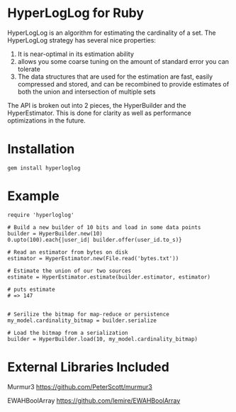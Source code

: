 # HyperLogLog for Ruby

HyperLogLog is an algorithm for estimating the cardinality of a set. The HyperLogLog strategy has several nice properties:

1. It is near-optimal in its estimation ability
2. allows you some coarse tuning on the amount of standard error you can tolerate
3. The data structures that are used for the estimation are fast, easily compressed and stored, and can be recombined to provide estimates of both the union and intersection of multiple sets

The API is broken out into 2 pieces, the HyperBuilder and the HyperEstimator. This is done for clarity as well as performance optimizations in the future.

# Installation

    gem install hyperloglog

# Example
    
    require 'hyperloglog'
    
    # Build a new builder of 10 bits and load in some data points
    builder = HyperBuilder.new(10)
    0.upto(100).each{|user_id| builder.offer(user_id.to_s)}

    # Read an estimator from bytes on disk
    estimator = HyperEstimator.new(File.read('bytes.txt'))
    
    # Estimate the union of our two sources
    estimate = HyperEstimator.estimate(builder.estimator, estimator)
    
    # puts estimate
    # => 147


    # Serilize the bitmap for map-reduce or persistence
    my_model.cardinality_bitmap = builder.serialize

    # Load the bitmap from a serialization
    builder = HyperBuilder.load(10, my_model.cardinality_bitmap)

    
# External Libraries Included

Murmur3
https://github.com/PeterScott/murmur3

EWAHBoolArray
https://github.com/lemire/EWAHBoolArray
